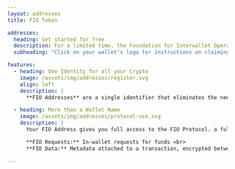 ```yaml
---
layout: addresses
title: FIO Token

addresses:
  heading: Get started for free
  description: For a limited time, the Foundation for Interwallet Operability is paying for FIO Addresses for new users, which lets you use the FIO Protocol for the first year without any cost.
  subheading: "Click on your wallet’s logo for instructions on claiming your FIO Address:"

features:
  - heading: One Identity for all your Crypto
    image: /assets/img/addresses/register.svg
    align: left
    description: | 
      **FIO Addresses** are a single identifier that eliminates the need to see, or even know about, blockchain public addresses. It’s simple to register, easy to use, and works with every token/coin automatically.

  - heading: More than a Wallet Name
    image: /assets/img/addresses/protocol-use.svg
    description: | 
      Your FIO Address gives you full access to the FIO Protocol. a full suite of usability enhancements that makes your crypto wallet. including:

      **FIO Requests:** In-wallet requests for funds <br>
      **FIO Data:** Metadata attached to a transaction, encrypted between counterparties

---
```

